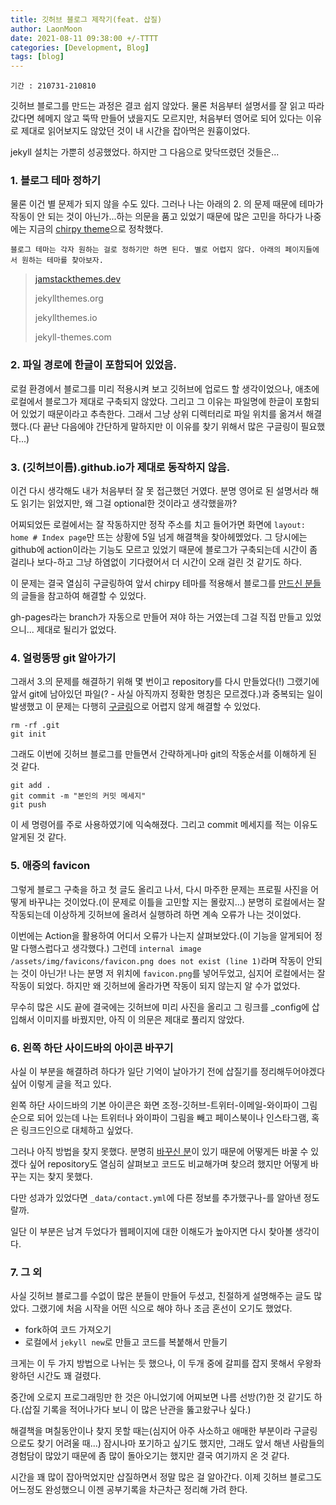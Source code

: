 ```yaml
---
title: 깃허브 블로그 제작기(feat. 삽질)
author: LaonMoon
date: 2021-08-11 09:38:00 +/-TTTT
categories: [Development, Blog]
tags: [blog]
---
```

`기간 : 210731-210810`

깃허브 블로그를 만드는 과정은 결코 쉽지 않았다. 물론 처음부터 설명서를 잘 읽고 따라갔다면 헤메지 않고 뚝딱 만들어 냈을지도 모르지만, 처음부터 영어로 되어 있다는 이유로 제대로 읽어보지도 않았던 것이 내 시간을 잡아먹은 원흉이었다.

jekyll 설치는 가뿐히 성공했었다. 하지만 그 다음으로 맞닥뜨렸던 것들은...

### **1. 블로그 테마 정하기**

물론 이건 별 문제가 되지 않을 수도 있다. 그러나 나는 아래의 2. 의 문제 때문에 테마가 작동이 안 되는 것이 아닌가...하는 의문을 품고 있었기 때문에 많은 고민을 하다가 나중에는 지금의 [chirpy theme](https://github.com/cotes2020/jekyll-theme-chirpy)으로 정착했다.

`블로그 테마는 각자 원하는 걸로 정하기만 하면 된다. 별로 어렵지 않다. 아래의 페이지들에서 원하는 테마를 찾아보자.`

>[jamstackthemes.dev](https://jamstackthemes.dev/)
>
>jekyllthemes.org
>
>jekyllthemes.io
>
>jekyll-themes.com

### **2. 파일 경로에 한글이 포함되어 있었음.**

로컬 환경에서 블로그를 미리 적용시켜 보고 깃허브에 업로드 할 생각이었으나, 애초에 로컬에서 블로그가 제대로 구축되지 않았다. 그리고 그 이유는 파일명에 한글이 포함되어 있었기 때문이라고 추측한다. 그래서 그냥 상위 디렉터리로 파일 위치를 옮겨서 해결했다.(다 끝난 다음에야 간단하게 말하지만 이 이유를 찾기 위해서 많은 구글링이 필요했다...)

### **3. (깃허브이름).github.io가 제대로 동작하지 않음.**

이건 다시 생각해도 내가 처음부터 잘 못 접근했던 거였다. 분명 영어로 된 설명서라 해도 읽기는 읽었지만, 왜 그걸 optional한 것이라고 생각했을까? 

어찌되었든 로컬에서는 잘 작동하지만 정작 주소를 치고 들어가면 화면에  `layout: home # Index page`만 뜨는 상황에 5일 넘게 해결책을 찾아헤멨었다. 그 당시에는 github에 action이라는 기능도 모르고 있었기 때문에 블로그가 구축되는데 시간이 좀 걸리나 보다-하고 그냥 하염없이 기다렸어서 더 시간이 오래 걸린 것 같기도 하다. 

이 문제는 결국 열심히 구글링하여 앞서 chirpy 테마를 적용해서 블로그를 [만드신 분들](http://blog.ju-ing.com/posts/Github-blog-%EB%A7%8C%EB%93%A4%EA%B8%B0-chirpy-theme/)의 글들을 참고하여 해결할 수 있었다. 

gh-pages라는 branch가 자동으로 만들어 져야 하는 거였는데 그걸 직접 만들고 있었으니... 제대로 될리가 없었다.

### **4. 얼렁뚱땅 git 알아가기**

그래서 3.의 문제를 해결하기 위해 몇 번이고 repository를 다시 만들었다(!) 그랬기에 앞서 git에 남아있던 파일(? - 사실 아직까지 정확한 명칭은 모르겠다.)과 중복되는 일이 발생했고 이 문제는 다행히 [구글링](https://bangc.tistory.com/11)으로 어렵지 않게 해결할 수 있었다. 
```
rm -rf .git
git init
```

그래도 이번에 깃허브 블로그를 만들면서 간략하게나마 git의 작동순서를 이해하게 된 것 같다.
```
git add .
git commit -m "본인의 커밋 메세지"
git push
```
이 세 명령어를 주로 사용하였기에 익숙해졌다. 그리고 commit 메세지를 적는 이유도 알게된 것 같다.

### **5. 애증의 favicon**
그렇게 블로그 구축을 하고 첫 글도 올리고 나서, 다시 마주한 문제는 프로필 사진을 어떻게 바꾸냐는 것이었다.(이 문제로 이틀을 고민할 지는 몰랐지...)
분명히 로컬에서는 잘 작동되는데 이상하게 깃허브에 올려서 실행하려 하면 계속 오류가 나는 것이었다.

이번에는 Action을 활용하여 어디서 오류가 나는지 살펴보았다.(이 기능을 알게되어 정말 다행스럽다고 생각했다.) 그런데 `internal image /assets/img/favicons/favicon.png does not exist (line 1)`라며 작동이 안되는 것이 아닌가! 나는 분명 저 위치에 `favicon.png`를 넣어두었고, 심지어 로컬에서는 잘 작동이 되었다. 하지만 왜 깃허브에 올라가면 작동이 되지 않는지 알 수가 없었다.

무수히 많은 시도 끝에 결국에는 깃허브에 미리 사진을 올리고 그 링크를 _config에 삽입해서 이미지를 바꿨지만, 아직 이 의문은 제대로 풀리지 않았다.

### **6. 왼쪽 하단 사이드바의 아이콘 바꾸기**
사실 이 부분을 해결하려 하다가 일단 기억이 날아가기 전에 삽질기를 정리해두어야겠다 싶어 이렇게 글을 적고 있다.

왼쪽 하단 사이드바의 기본 아이콘은 화면 조정-깃허브-트위터-이메일-와이파이 그림 순으로 되어 있는데 나는 트위터나 와이파이 그림을 빼고 페이스북이나 인스타그램, 혹은 링크드인으로 대체하고 싶었다. 

그러나 아직 방법을 찾지 못했다. 분명히 [바꾸신 분](https://jayleekr.github.io/posts/Blog-%EA%B4%80%EB%A0%A8-FAQ/)이 있기 때문에 어떻게든 바꿀 수 있겠다 싶어 repository도 열심히 살펴보고 코드도 비교해가며 찾으려 했지만 어떻게 바꾸는 지는 찾지 못했다. 

다만 성과가 있었다면 `_data/contact.yml`에 다른 정보를 추가했구나-를 알아낸 정도랄까. 

일단 이 부분은 남겨 두었다가 웹페이지에 대한 이해도가 높아지면 다시 찾아볼 생각이다.

### **7. 그 외**
사실 깃허브 블로그를 수없이 많은 분들이 만들어 두셨고, 친절하게 설명해주는 글도 많았다. 그랬기에 처음 시작을 어떤 식으로 해야 하나 조금 혼선이 오기도 했었다.

- fork하여 코드 가져오기
- 로컬에서 `jekyll new`로 만들고 코드를 복붙해서 만들기

크게는 이 두 가지 방법으로 나뉘는 듯 했으나, 이 두개 중에 갈피를 잡지 못해서 우왕좌왕하던 시간도 꽤 걸렸다.

중간에 오로지 프로그래밍만 한 것은 아니었기에 어찌보면 나름 선방(?)한 것 같기도 하다.(삽질 기록을 적어나가다 보니 이 많은 난관을 뚫고왔구나 싶다.)

해결책을 며칠동안이나 찾지 못할 때는(심지어 아주 사소하고 애매한 부분이라 구글링으로도 찾기 어려울 때...) 잠시나마 포기하고 싶기도 했지만, 그래도 앞서 해낸 사람들의 경험담이 많았기 때문에 좀 많이 돌아오기는 했지만 결국 여기까지 온 것 같다.

시간을 꽤 많이 잡아먹었지만 삽질하면서 정말 많은 걸 알아간다. 이제 깃허브 블로그도 어느정도 완성했으니 이젠 공부기록을 차근차근 정리해 가려 한다.
 


